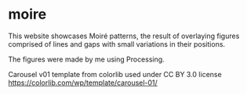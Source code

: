 # moire

This website showcases Moiré patterns, the result of overlaying figures comprised of lines and gaps with small variations in their positions.

The figures were made by me using Processing.

Carousel v01 template from colorlib used under CC BY 3.0 license https://colorlib.com/wp/template/carousel-01/

